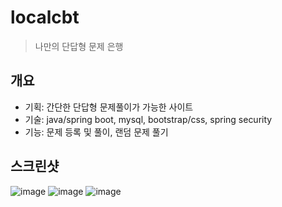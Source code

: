 # localcbt
> 나만의 단답형 문제 은행

## 개요
- 기획: 간단한 단답형 문제풀이가 가능한 사이트
- 기술: java/spring boot, mysql, bootstrap/css, spring security
- 기능: 문제 등록 및 풀이, 랜덤 문제 풀기
  
## 스크린샷
![image](https://github.com/user-attachments/assets/20372d90-995b-422b-8933-a6edef7ff1ec)
![image](https://github.com/user-attachments/assets/c510b101-abe7-4c75-bf9a-1f6a1388923f)
![image](https://github.com/user-attachments/assets/4acd2f0e-4dba-4b01-b260-5eae560703f7)
